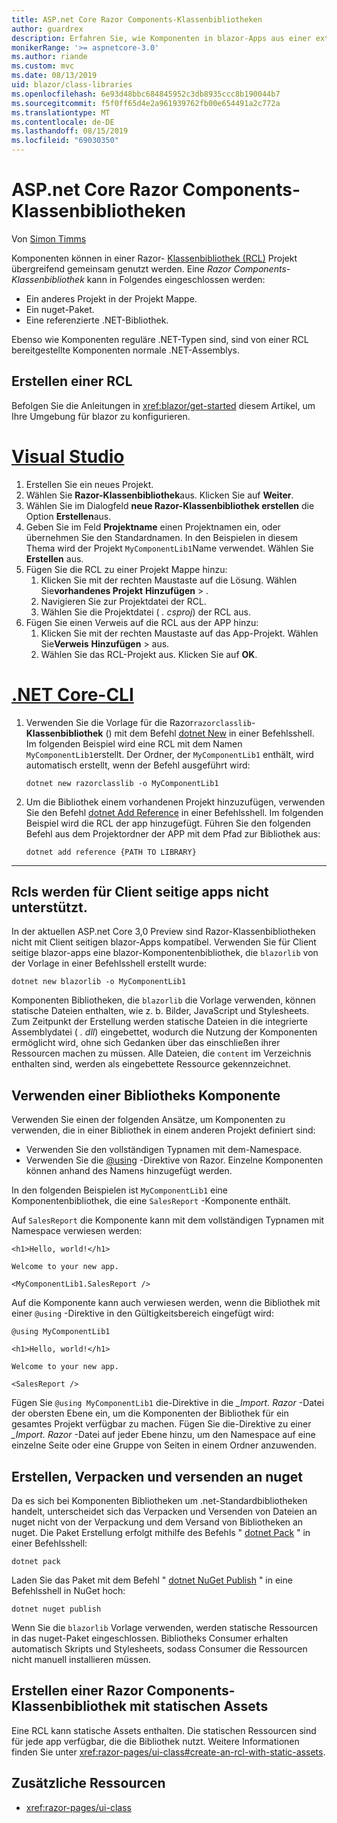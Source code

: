 ```yaml
---
title: ASP.net Core Razor Components-Klassenbibliotheken
author: guardrex
description: Erfahren Sie, wie Komponenten in blazor-Apps aus einer externen Komponentenbibliothek eingeschlossen werden können.
monikerRange: '>= aspnetcore-3.0'
ms.author: riande
ms.custom: mvc
ms.date: 08/13/2019
uid: blazor/class-libraries
ms.openlocfilehash: 6e93d48bbc684845952c3db8935ccc8b190044b7
ms.sourcegitcommit: f5f0ff65d4e2a961939762fb00e654491a2c772a
ms.translationtype: MT
ms.contentlocale: de-DE
ms.lasthandoff: 08/15/2019
ms.locfileid: "69030350"
---
```

# <a name="aspnet-core-razor-components-class-libraries"></a>ASP.net Core Razor Components-Klassenbibliotheken

Von [Simon Timms](https://github.com/stimms)

Komponenten können in einer Razor- [Klassenbibliothek (RCL)](xref:razor-pages/ui-class) Projekt übergreifend gemeinsam genutzt werden. Eine *Razor Components-Klassenbibliothek* kann in Folgendes eingeschlossen werden:

* Ein anderes Projekt in der Projekt Mappe.
* Ein nuget-Paket.
* Eine referenzierte .NET-Bibliothek.

Ebenso wie Komponenten reguläre .NET-Typen sind, sind von einer RCL bereitgestellte Komponenten normale .NET-Assemblys.

## <a name="create-an-rcl"></a>Erstellen einer RCL

Befolgen Sie die Anleitungen in <xref:blazor/get-started> diesem Artikel, um Ihre Umgebung für blazor zu konfigurieren.

# <a name="visual-studiotabvisual-studio"></a>[Visual Studio](#tab/visual-studio)

1. Erstellen Sie ein neues Projekt.
1. Wählen Sie **Razor-Klassenbibliothek**aus. Klicken Sie auf **Weiter**.
1. Wählen Sie im Dialogfeld **neue Razor-Klassenbibliothek erstellen** die Option **Erstellen**aus.
1. Geben Sie im Feld **Projektname** einen Projektnamen ein, oder übernehmen Sie den Standardnamen. In den Beispielen in diesem Thema wird der Projekt `MyComponentLib1`Name verwendet. Wählen Sie **Erstellen** aus.
1. Fügen Sie die RCL zu einer Projekt Mappe hinzu:
   1. Klicken Sie mit der rechten Maustaste auf die Lösung. Wählen Sie**vorhandenes Projekt** **Hinzufügen** > .
   1. Navigieren Sie zur Projektdatei der RCL.
   1. Wählen Sie die Projektdatei ( *. csproj*) der RCL aus.
1. Fügen Sie einen Verweis auf die RCL aus der APP hinzu:
   1. Klicken Sie mit der rechten Maustaste auf das App-Projekt. Wählen Sie**Verweis** **Hinzufügen** > aus.
   1. Wählen Sie das RCL-Projekt aus. Klicken Sie auf **OK**.

# <a name="net-core-clitabnetcore-cli"></a>[.NET Core-CLI](#tab/netcore-cli)

1. Verwenden Sie die Vorlage für die Razor`razorclasslib`- **Klassenbibliothek** () mit dem Befehl [dotnet New](/dotnet/core/tools/dotnet-new) in einer Befehlsshell. Im folgenden Beispiel wird eine RCL mit dem Namen `MyComponentLib1`erstellt. Der Ordner, der `MyComponentLib1` enthält, wird automatisch erstellt, wenn der Befehl ausgeführt wird:

   ```console
   dotnet new razorclasslib -o MyComponentLib1
   ```

1. Um die Bibliothek einem vorhandenen Projekt hinzuzufügen, verwenden Sie den Befehl [dotnet Add Reference](/dotnet/core/tools/dotnet-add-reference) in einer Befehlsshell. Im folgenden Beispiel wird die RCL der app hinzugefügt. Führen Sie den folgenden Befehl aus dem Projektordner der APP mit dem Pfad zur Bibliothek aus:

   ```console
   dotnet add reference {PATH TO LIBRARY}
   ```

---

## <a name="rcls-not-supported-for-client-side-apps"></a>Rcls werden für Client seitige apps nicht unterstützt.

In der aktuellen ASP.net Core 3,0 Preview sind Razor-Klassenbibliotheken nicht mit Client seitigen blazor-Apps kompatibel. Verwenden Sie für Client seitige blazor-apps eine blazor-Komponentenbibliothek, die `blazorlib` von der Vorlage in einer Befehlsshell erstellt wurde:

```console
dotnet new blazorlib -o MyComponentLib1
```

Komponenten Bibliotheken, die `blazorlib` die Vorlage verwenden, können statische Dateien enthalten, wie z. b. Bilder, JavaScript und Stylesheets. Zum Zeitpunkt der Erstellung werden statische Dateien in die integrierte Assemblydatei ( *. dll*) eingebettet, wodurch die Nutzung der Komponenten ermöglicht wird, ohne sich Gedanken über das einschließen ihrer Ressourcen machen zu müssen. Alle Dateien, die `content` im Verzeichnis enthalten sind, werden als eingebettete Ressource gekennzeichnet.

## <a name="consume-a-library-component"></a>Verwenden einer Bibliotheks Komponente

Verwenden Sie einen der folgenden Ansätze, um Komponenten zu verwenden, die in einer Bibliothek in einem anderen Projekt definiert sind:

* Verwenden Sie den vollständigen Typnamen mit dem-Namespace.
* Verwenden Sie die [ \@using](xref:mvc/views/razor#using) -Direktive von Razor. Einzelne Komponenten können anhand des Namens hinzugefügt werden.

In den folgenden Beispielen ist `MyComponentLib1` eine Komponentenbibliothek, die eine `SalesReport` -Komponente enthält.

Auf `SalesReport` die Komponente kann mit dem vollständigen Typnamen mit Namespace verwiesen werden:

```cshtml
<h1>Hello, world!</h1>

Welcome to your new app.

<MyComponentLib1.SalesReport />
```

Auf die Komponente kann auch verwiesen werden, wenn die Bibliothek mit einer `@using` -Direktive in den Gültigkeitsbereich eingefügt wird:

```cshtml
@using MyComponentLib1

<h1>Hello, world!</h1>

Welcome to your new app.

<SalesReport />
```

Fügen Sie `@using MyComponentLib1` die-Direktive in die *_Import. Razor* -Datei der obersten Ebene ein, um die Komponenten der Bibliothek für ein gesamtes Projekt verfügbar zu machen. Fügen Sie die-Direktive zu einer *_Import. Razor* -Datei auf jeder Ebene hinzu, um den Namespace auf eine einzelne Seite oder eine Gruppe von Seiten in einem Ordner anzuwenden.

## <a name="build-pack-and-ship-to-nuget"></a>Erstellen, Verpacken und versenden an nuget

Da es sich bei Komponenten Bibliotheken um .net-Standardbibliotheken handelt, unterscheidet sich das Verpacken und Versenden von Dateien an nuget nicht von der Verpackung und dem Versand von Bibliotheken an nuget. Die Paket Erstellung erfolgt mithilfe des Befehls " [dotnet Pack](/dotnet/core/tools/dotnet-pack) " in einer Befehlsshell:

```console
dotnet pack
```

Laden Sie das Paket mit dem Befehl " [dotnet NuGet Publish](/dotnet/core/tools/dotnet-nuget-push) " in eine Befehlsshell in NuGet hoch:

```console
dotnet nuget publish
```

Wenn Sie die `blazorlib` Vorlage verwenden, werden statische Ressourcen in das nuget-Paket eingeschlossen. Bibliotheks Consumer erhalten automatisch Skripts und Stylesheets, sodass Consumer die Ressourcen nicht manuell installieren müssen.

## <a name="create-a-razor-components-class-library-with-static-assets"></a>Erstellen einer Razor Components-Klassenbibliothek mit statischen Assets

Eine RCL kann statische Assets enthalten. Die statischen Ressourcen sind für jede app verfügbar, die die Bibliothek nutzt. Weitere Informationen finden Sie unter <xref:razor-pages/ui-class#create-an-rcl-with-static-assets>.

## <a name="additional-resources"></a>Zusätzliche Ressourcen

* <xref:razor-pages/ui-class>
